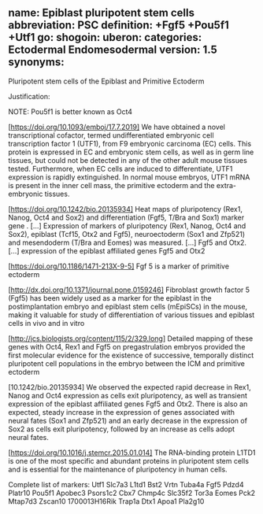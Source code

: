 name: Epiblast pluripotent stem cells
abbreviation: PSC
definition: +Fgf5 +Pou5f1 +Utf1
go:
shogoin: 
uberon:
categories: Ectodermal Endomesodermal
version: 1.5
synonyms:
---

Pluripotent stem cells of the Epiblast and Primitive Ectoderm

Justification:

NOTE: Pou5f1 is better known as Oct4

[https://doi.org/10.1093/emboj/17.7.2019] We have obtained a novel transcriptional cofactor, termed undifferentiated embryonic cell transcription factor 1 (UTF1), from F9 embryonic carcinoma (EC) cells. This protein is expressed in EC and embryonic stem cells, as well as in germ line tissues, but could not be detected in any of the other adult mouse tissues tested. Furthermore, when EC cells are induced to differentiate, UTF1 expression is rapidly extinguished. In normal mouse embryos, UTF1 mRNA is present in the inner cell mass, the primitive ectoderm and the extra-embryonic tissues. 

[https://doi.org/10.1242/bio.20135934] Heat maps of pluripotency (Rex1, Nanog, Oct4 and Sox2) and differentiation (Fgf5, T/Bra and Sox1) marker gene . [...] Expression of markers of pluripotency (Rex1, Nanog, Oct4 and Sox2), epiblast (Tcf15, Otx2 and Fgf5), neuroectoderm (Sox1 and Zfp521) and mesendoderm (T/Bra and Eomes) was measured. [...] Fgf5 and Otx2. [...]  expression of the epiblast affiliated genes Fgf5 and Otx2

[https://doi.org/10.1186/1471-213X-9-5] Fgf 5 is a marker of primitive ectoderm

[http://dx.doi.org/10.1371/journal.pone.0159246] Fibroblast growth factor 5 (Fgf5) has been widely used as a marker for the epiblast in the postimplantation embryo and epiblast stem cells (mEpiSCs) in the mouse, making it valuable for study of differentiation of various tissues and epiblast cells in vivo and in vitro

[http://jcs.biologists.org/content/115/2/329.long] Detailed mapping of these genes with Oct4, Rex1 and Fgf5 on pregastrulation embryos provided the first molecular evidence for the existence of successive, temporally distinct pluripotent cell populations in the embryo between the ICM and primitive ectoderm

[10.1242/bio.20135934] We observed the expected rapid decrease in Rex1, Nanog and Oct4 expression as cells exit pluripotency, as well as transient expression of the epiblast affiliated genes Fgf5 and Otx2. There is also an expected, steady increase in the expression of genes associated with neural fates (Sox1 and Zfp521) and an early decrease in the expression of Sox2 as cells exit pluripotency, followed by an increase as cells adopt neural fates.

[https://doi.org/10.1016/j.stemcr.2015.01.014] The RNA-binding protein L1TD1 is one of the most specific and abundant proteins in pluripotent stem cells and is essential for the maintenance of pluripotency in human cells.

Complete list of markers:
Utf1 Slc7a3 L1td1 Bst2 Vrtn Tuba4a Fgf5 Pdzd4 Platr10 Pou5f1 Apobec3 Psors1c2 Cbx7 Chmp4c Slc35f2 Tor3a Eomes Pck2 Mtap7d3 Zscan10 1700013H16Rik Trap1a Dtx1 Apoa1 Pla2g10




